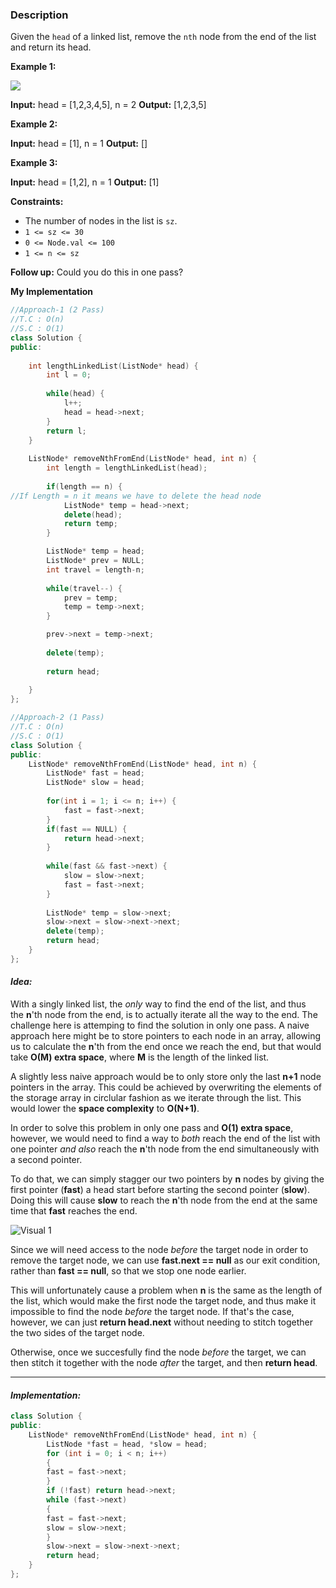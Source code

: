### Description

Given the `head` of a linked list, remove the `nth` node from the end of the list and return its head.

**Example 1:**

![](https://assets.leetcode.com/uploads/2020/10/03/remove_ex1.jpg)

**Input:** head = \[1,2,3,4,5\], n = 2
**Output:** \[1,2,3,5\]

**Example 2:**

**Input:** head = \[1\], n = 1
**Output:** \[\]

**Example 3:**

**Input:** head = \[1,2\], n = 1
**Output:** \[1\]

**Constraints:**

*   The number of nodes in the list is `sz`.
*   `1 <= sz <= 30`
*   `0 <= Node.val <= 100`
*   `1 <= n <= sz`

**Follow up:** Could you do this in one pass?

**My Implementation**

```cpp
//Approach-1 (2 Pass)
//T.C : O(n)
//S.C : O(1)
class Solution {
public:
    
    int lengthLinkedList(ListNode* head) {
        int l = 0;
        
        while(head) {
            l++;
            head = head->next;
        }
        return l;
    }
    
    ListNode* removeNthFromEnd(ListNode* head, int n) {
        int length = lengthLinkedList(head);
        
        if(length == n) { 
//If Length = n it means we have to delete the head node
            ListNode* temp = head->next;
            delete(head);
            return temp;
        }

        ListNode* temp = head;
        ListNode* prev = NULL;
        int travel = length-n;
        
        while(travel--) {
            prev = temp;
            temp = temp->next;
        }

        prev->next = temp->next;
        
        delete(temp);   
        
        return head;
        
    }
};

//Approach-2 (1 Pass)
//T.C : O(n)
//S.C : O(1)
class Solution {
public:
    ListNode* removeNthFromEnd(ListNode* head, int n) {
        ListNode* fast = head;
        ListNode* slow = head;
        
        for(int i = 1; i <= n; i++) {
            fast = fast->next;
        }
        if(fast == NULL) {
            return head->next;
        }
        
        while(fast && fast->next) {
            slow = slow->next;
            fast = fast->next;
        }
        
        ListNode* temp = slow->next;
        slow->next = slow->next->next;
        delete(temp);
        return head;
    }
};
```

#### _**Idea:**_

With a singly linked list, the _only_ way to find the end of the list, and thus the **n**'th node from the end, is to actually iterate all the way to the end. The challenge here is attemping to find the solution in only one pass. A naive approach here might be to store pointers to each node in an array, allowing us to calculate the **n**'th from the end once we reach the end, but that would take **O(M) extra space**, where **M** is the length of the linked list.

A slightly less naive approach would be to only store only the last **n+1** node pointers in the array. This could be achieved by overwriting the elements of the storage array in circlular fashion as we iterate through the list. This would lower the **space complexity** to **O(N+1)**.

In order to solve this problem in only one pass and **O(1) extra space**, however, we would need to find a way to _both_ reach the end of the list with one pointer _and also_ reach the **n**'th node from the end simultaneously with a second pointer.

To do that, we can simply stagger our two pointers by **n** nodes by giving the first pointer (**fast**) a head start before starting the second pointer (**slow**). Doing this will cause **slow** to reach the **n**'th node from the end at the same time that **fast** reaches the end.

![Visual 1](https://i.imgur.com/BSiLKj0.png)

Since we will need access to the node _before_ the target node in order to remove the target node, we can use **fast.next == null** as our exit condition, rather than **fast == null**, so that we stop one node earlier.

This will unfortunately cause a problem when **n** is the same as the length of the list, which would make the first node the target node, and thus make it impossible to find the node _before_ the target node. If that's the case, however, we can just **return head.next** without needing to stitch together the two sides of the target node.

Otherwise, once we succesfully find the node _before_ the target, we can then stitch it together with the node _after_ the target, and then **return head**.

---

#### _**Implementation:**_

```cpp
class Solution {
public:
    ListNode* removeNthFromEnd(ListNode* head, int n) {
        ListNode *fast = head, *slow = head;
        for (int i = 0; i < n; i++)
        {
        fast = fast->next;
        } 
        if (!fast) return head->next;
        while (fast->next) 
        {
        fast = fast->next;
        slow = slow->next;
        }
        slow->next = slow->next->next;
        return head;
    }
};
```

